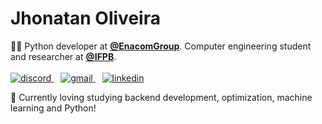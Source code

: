 # Jhonatan Oliveira

🧑‍💻 Python developer at **[@EnacomGroup](https://www.enacom.com.br/index.html)**. Computer engineering student and researcher at **[@IFPB](https://ifpb.edu.br)**.
<br><br>
<a href="https://discordapp.com/users/212988841622110219/">
  <img alt="discord" src="https://img.shields.io/badge/Discord-5865F2?style=for-the-badge&logo=discord&logoColor=white">
</a>
&ensp;
<a href="mailto:jhonatangopereira@gmail.com">
  <img alt="gmail" src="https://img.shields.io/badge/Gmail-D14836?style=for-the-badge&logo=gmail&logoColor=white">
</a>
&ensp;
<a href="https://www.linkedin.com/in/jhonatanguilherme/">
  <img alt="linkedin" src="https://img.shields.io/badge/LinkedIn-0077B5?style=for-the-badge&logo=linkedin&logoColor=white">
</a>

🎯 Currently loving studying backend development, optimization, machine learning and Python!
